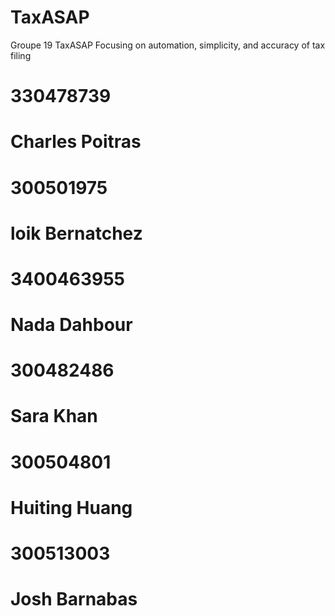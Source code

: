 # TaxASAP
Groupe 19
TaxASAP
Focusing on automation, simplicity, and accuracy of tax filing


# 330478739
# Charles Poitras

# 300501975
# loik Bernatchez 

# 3400463955
# Nada Dahbour

# 300482486
# Sara Khan

# 300504801
# Huiting Huang

# 300513003
# Josh Barnabas
